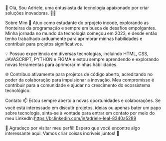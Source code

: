 👋 Olá, Sou Adriele, uma entusiasta da tecnologia apaixonado por criar soluções inovadoras. 👨‍💻

Sobre Mim
🚀 Atuo como estudante do prpojeto incode, explorando as fronteiras da programação e sempre em busca de desafios empolgantes. Minha jornada no mundo da tecnologia começou em 2023, e desde então tenho trabalhado arduamente para aprimorar minhas habilidades e contribuir para projetos significativos.

💡 Possuo experiência em diversas tecnologias, incluindo HTML, CSS, JAVASCRIPT, PYTHON e FIGMA e estou sempre aprendendo e explorando novas ferramentas para aprimorar minhas habilidades.

🌐 Contribuo ativamente para projetos de código aberto, acreditando no poder da colaboração para impulsionar a inovação. Meu compromisso é contribuir para a comunidade e ajudar no crescimento do ecossistema tecnológico.

Contato
📫 Estou sempre aberto a novas oportunidades e colaborações. Se você está interessado em discutir projetos, ideias ou apenas bater um papo sobre tecnologia, sinta-se à vontade para entrar em contato por meio do meu LinkedIn:https://br.linkedin.com/in/adriele-leal-8340a5289


🙏 Agradeço por visitar meu perfil! Espero que você encontre algo interessante aqui. Vamos criar coisas incríveis juntos! 🚀

